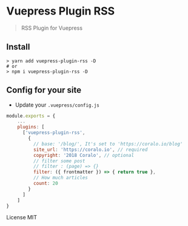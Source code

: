 # Vuepress Plugin RSS

> RSS Plugin for Vuepress

## Install

```
> yarn add vuepress-plugin-rss -D
# or
> npm i vuepress-plugin-rss -D
```

## Config for your site

* Update your `.vuepress/config.js`
``` js
module.exports = {
    ...
    plugins: [
      ['vuepress-plugin-rss',
        {
          // base: '/blog/', It's set to 'https://coralo.io/blog'
          site_url: 'https://coralo.io', // required
          copyright: '2018 Coralo', // optional
          // filter some post
          // filter : (page) => {}
          filter: ({ frontmatter }) => { return true },
          // How much articles
          count: 20
        }
      ]
    ]
}
```

License MIT